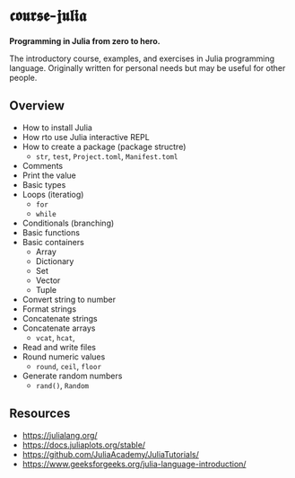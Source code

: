# 𝖈𝖔𝖚𝖗𝖘𝖊-𝖏𝖚𝖑𝖎𝖆

**Programming in Julia from zero to hero.**

The introductory course, examples, and exercises in Julia programming language. Originally written for personal needs but may be useful for other people.

## Overview

- How to install Julia
- How rto use Julia interactive REPL
- How to create a package (package structre)
  - `str`, `test`, `Project.toml`, `Manifest.toml`
- Comments
- Print the value
- Basic types
- Loops (iteratiog)
  - `for`
  - `while`
- Conditionals (branching)
- Basic functions
- Basic containers
  - Array
  - Dictionary
  - Set
  - Vector
  - Tuple
- Convert string to number
- Format strings
- Concatenate strings
- Concatenate arrays
  - `vcat`, `hcat`,
- Read and write files
- Round numeric values
  - `round`, `ceil`, `floor`
- Generate random numbers
  - `rand()`, `Random`

## Resources

- https://julialang.org/
- https://docs.juliaplots.org/stable/
- https://github.com/JuliaAcademy/JuliaTutorials/
- https://www.geeksforgeeks.org/julia-language-introduction/
